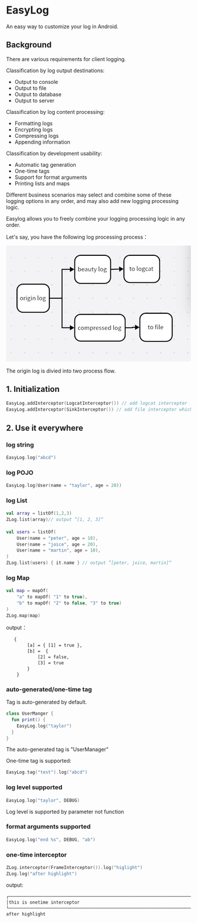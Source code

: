 # EasyLog
An easy way to customize your log in Android.

## Background
There are various requirements for client logging.

Classification by log output destinations:
- Output to console
- Output to file
- Output to database
- Output to server

Classification by log content processing:

- Formatting logs
- Encrypting logs
- Compressing logs
- Appending information

Classification by development usability:

- Automatic tag generation
- One-time tags
- Support for format arguments
- Printing lists and maps

Different business scenarios may select and combine some of these logging options in any order, and may also add new logging processing logic.

Easylog allows you to freely combine your logging processing logic in any order.

Let's say, you have the following log processing process：

![pic](https://github.com/wisdomtl/EasyLog/blob/master/WX20230608-144439%402x.png)

The origin log is divied into two process flow.

## 1. Initialization
```kotlin
EasyLog.addInterceptor(LogcatInterceptor()) // add logcat intercepter
EasyLog.addInterceptor(SinkInterceptor()) // add file interceptor which keeps log in file
```

## 2. Use it everywhere
### log string
```kotlin
EasyLog.log("abcd")
```
### log POJO
```kotlin
EasyLog.log(User(name = "taylor", age = 20))
```
### log List
```kotlin
val array = listOf(1,2,3)
ZLog.list(array)// output ”[1, 2, 3]“

val users = listOf(
    User(name = "peter", age = 18),
    User(name = "joice", age = 20),
    User(name = "martin", age = 10),
)
ZLog.list(users) { it.name } // output ”[peter, joice, martin]“
```
### log Map
```kotlin
val map = mapOf(
    "a" to mapOf( "1" to true), 
    "b" to mapOf( "2" to false, "3" to true)
)
ZLog.map(map)
```
output：
```
   {
        [a] = { [1] = true },
        [b] =  {
            [2] = false,
            [3] = true
        }
    }
```
### auto-generated/one-time tag
Tag is auto-generated by default.
```kotlin
class UserManger {
  fun print() {
    EasyLog.log("taylor")
  }
}
```
The auto-generated tag is "UserManager"

One-time tag is supported:
```kotlin
EasyLog.tag("test").log("abcd")
```
### log level supported 
```kotlin
EasyLog.log("taylor", DEBUG)
```
Log level is supported by parameter not function

### format arguments supported
```kotlin
EasyLog.log("end %s", DEBUG, "ab")
```

### one-time interceptor
```kotlin
ZLog.interceptor(FrameInterceptor()).log("higlight")
ZLog.log("after highlight")
```
output:
```
┌──────────────────────────────────────────────────────────────────────────
│this is onetime interceptor                      
└──────────────────────────────────────────────────────────────────────────
after highlight
```
